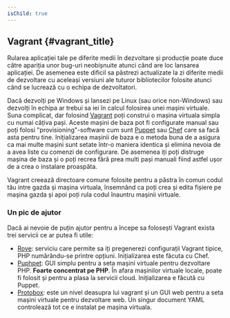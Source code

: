```yaml
---
isChild: true
---
```


## Vagrant {#vagrant_title}

Rularea aplicației tale pe diferite medii în dezvoltare și producție poate duce către apariția unor bug-uri neobișnuite 
atunci când are loc lansarea aplicației. De asemenea este dificil sa păstrezi actualizate la zi diferite medii de 
dezvoltare cu aceleași versiuni ale tuturor bibliotecilor folosite atunci când se lucrează cu o echipa de dezvoltatori.

Dacă dezvolți pe Windows și lansezi pe Linux (sau orice non-Windows) sau dezvolți în echipa ar trebui sa iei în calcul
 folosirea unei mașini virtuale. Suna complicat, dar folosind [Vagrant][vagrant] poți construi o mașina virtuala simpla
 cu numai câțiva pași. Aceste mașini de baza pot fi configurate manual sau poți folosi "provisioning"-software cum sunt
 [Puppet][puppet] sau [Chef][chef] care sa facă asta pentru tine.
Inițializarea mașinii de baza e o metoda buna de a asigura ca mai multe mașini sunt setate într-o maniera identica și
 elimina nevoia de a avea liste cu comenzi de configurare. De asemenea iți poți distruge mașina de baza și o poți
 recrea fără prea multi pași manuali fiind astfel ușor de a crea o instalare proaspăta.

Vagrant creează directoare comune folosite pentru a păstra în comun codul tău intre gazda și mașina virtuala, însemnând
 ca poți crea și edita fișiere pe mașina gazda și apoi poți rula codul înauntru mașinii virtuale.

### Un pic de ajutor

Dacă ai nevoie de puțin ajutor pentru a începe sa folosești Vagrant exista trei servicii ce ar putea fi utile:

- [Rove][rove]: serviciu care permite sa iți pregenerezi configurații Vagrant tipice, PHP numărându-se printre opțiuni.
 Inițializarea este făcuta cu Chef.
- [Puphpet][puphpet]: GUI simplu pentru a seta mașini virtuale pentru dezvoltare PHP. **Foarte concentrat pe PHP**.
 În afara mașinilor virtuale locale, poate fi folosit și pentru a plasa la servicii cloud. Inițializarea e făcută cu Puppet.
- [Protobox][protobox]: este un nivel deasupra lui vagrant și un GUI web pentru a seta mașini virtuale pentru dezvoltare
 web. Un singur document YAML controlează tot ce e instalat pe mașina virtuala.

[vagrant]: http://vagrantup.com/
[puppet]: http://www.puppetlabs.com/
[chef]: http://www.opscode.com/
[rove]: http://rove.io/
[puphpet]: https://puphpet.com/
[protobox]: http://getprotobox.com/